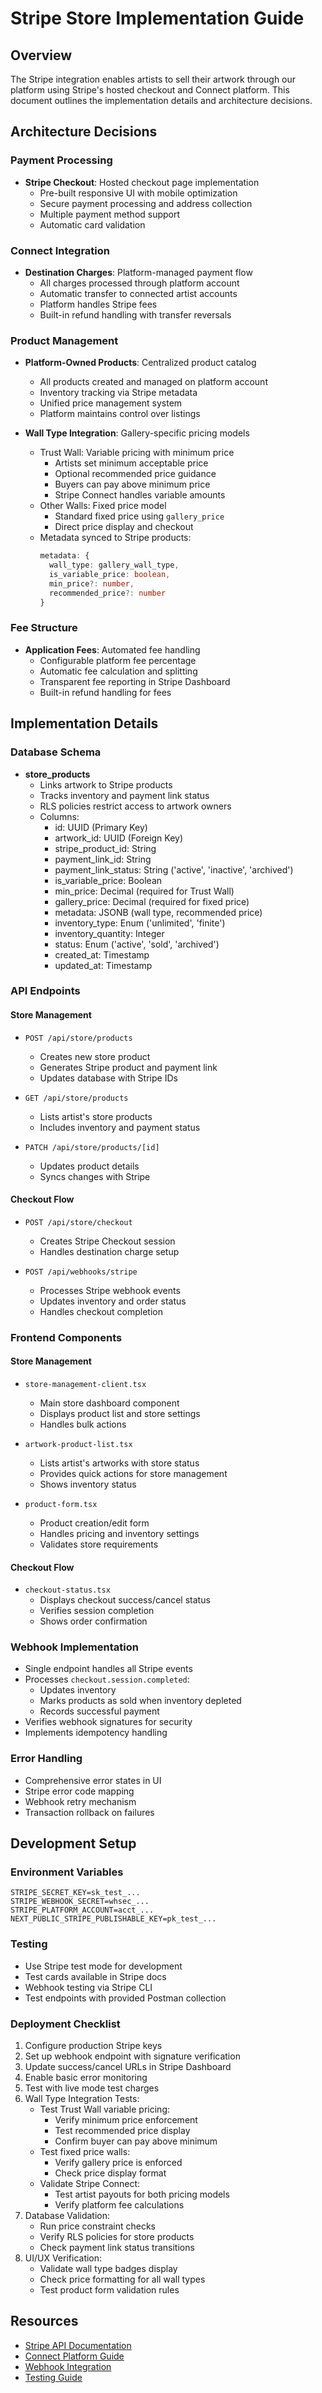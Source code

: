 # Stripe Store Implementation Guide

## Overview
The Stripe integration enables artists to sell their artwork through our platform using Stripe's hosted checkout and Connect platform. This document outlines the implementation details and architecture decisions.

## Architecture Decisions
    
### Payment Processing
- **Stripe Checkout**: Hosted checkout page implementation
  - Pre-built responsive UI with mobile optimization
  - Secure payment processing and address collection
  - Multiple payment method support
  - Automatic card validation

### Connect Integration
- **Destination Charges**: Platform-managed payment flow
  - All charges processed through platform account
  - Automatic transfer to connected artist accounts
  - Platform handles Stripe fees
  - Built-in refund handling with transfer reversals

### Product Management
- **Platform-Owned Products**: Centralized product catalog
  - All products created and managed on platform account
  - Inventory tracking via Stripe metadata
  - Unified price management system
  - Platform maintains control over listings

- **Wall Type Integration**: Gallery-specific pricing models
  - Trust Wall: Variable pricing with minimum price
    - Artists set minimum acceptable price
    - Optional recommended price guidance
    - Buyers can pay above minimum price
    - Stripe Connect handles variable amounts
  - Other Walls: Fixed price model
    - Standard fixed price using `gallery_price`
    - Direct price display and checkout
  - Metadata synced to Stripe products:
    ```typescript
    metadata: {
      wall_type: gallery_wall_type,
      is_variable_price: boolean,
      min_price?: number,
      recommended_price?: number
    }
    ```

### Fee Structure
- **Application Fees**: Automated fee handling
  - Configurable platform fee percentage
  - Automatic fee calculation and splitting
  - Transparent fee reporting in Stripe Dashboard
  - Built-in refund handling for fees

## Implementation Details

### Database Schema
- **store_products**
  - Links artwork to Stripe products
  - Tracks inventory and payment link status
  - RLS policies restrict access to artwork owners
  - Columns:
    - id: UUID (Primary Key)
    - artwork_id: UUID (Foreign Key)
    - stripe_product_id: String
    - payment_link_id: String
    - payment_link_status: String ('active', 'inactive', 'archived')
    - is_variable_price: Boolean
    - min_price: Decimal (required for Trust Wall)
    - gallery_price: Decimal (required for fixed price)
    - metadata: JSONB (wall type, recommended price)
    - inventory_type: Enum ('unlimited', 'finite')
    - inventory_quantity: Integer
    - status: Enum ('active', 'sold', 'archived')
    - created_at: Timestamp
    - updated_at: Timestamp

### API Endpoints

#### Store Management
- `POST /api/store/products`
  - Creates new store product
  - Generates Stripe product and payment link
  - Updates database with Stripe IDs
  
- `GET /api/store/products`
  - Lists artist's store products
  - Includes inventory and payment status
  
- `PATCH /api/store/products/[id]`
  - Updates product details
  - Syncs changes with Stripe

#### Checkout Flow
- `POST /api/store/checkout`
  - Creates Stripe Checkout session
  - Handles destination charge setup
  
- `POST /api/webhooks/stripe`
  - Processes Stripe webhook events
  - Updates inventory and order status
  - Handles checkout completion

### Frontend Components

#### Store Management
- `store-management-client.tsx`
  - Main store dashboard component
  - Displays product list and store settings
  - Handles bulk actions

- `artwork-product-list.tsx`
  - Lists artist's artworks with store status
  - Provides quick actions for store management
  - Shows inventory status

- `product-form.tsx`
  - Product creation/edit form
  - Handles pricing and inventory settings
  - Validates store requirements

#### Checkout Flow
- `checkout-status.tsx`
  - Displays checkout success/cancel status
  - Verifies session completion
  - Shows order confirmation

### Webhook Implementation
- Single endpoint handles all Stripe events
- Processes `checkout.session.completed`:
  - Updates inventory
  - Marks products as sold when inventory depleted
  - Records successful payment
- Verifies webhook signatures for security
- Implements idempotency handling

### Error Handling
- Comprehensive error states in UI
- Stripe error code mapping
- Webhook retry mechanism
- Transaction rollback on failures

## Development Setup

### Environment Variables
```
STRIPE_SECRET_KEY=sk_test_...
STRIPE_WEBHOOK_SECRET=whsec_...
STRIPE_PLATFORM_ACCOUNT=acct_...
NEXT_PUBLIC_STRIPE_PUBLISHABLE_KEY=pk_test_...
```

### Testing
- Use Stripe test mode for development
- Test cards available in Stripe docs
- Webhook testing via Stripe CLI
- Test endpoints with provided Postman collection

### Deployment Checklist
1. Configure production Stripe keys
2. Set up webhook endpoint with signature verification
3. Update success/cancel URLs in Stripe Dashboard
4. Enable basic error monitoring
5. Test with live mode test charges
6. Wall Type Integration Tests:
   - Test Trust Wall variable pricing:
     - Verify minimum price enforcement
     - Test recommended price display
     - Confirm buyer can pay above minimum
   - Test fixed price walls:
     - Verify gallery price is enforced
     - Check price display format
   - Validate Stripe Connect:
     - Test artist payouts for both pricing models
     - Verify platform fee calculations
7. Database Validation:
   - Run price constraint checks
   - Verify RLS policies for store products
   - Check payment link status transitions
8. UI/UX Verification:
   - Validate wall type badges display
   - Check price formatting for all wall types
   - Test product form validation rules

## Resources
- [Stripe API Documentation](https://stripe.com/docs/api)
- [Connect Platform Guide](https://stripe.com/docs/connect)
- [Webhook Integration](https://stripe.com/docs/webhooks)
- [Testing Guide](https://stripe.com/docs/testing)